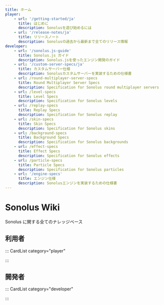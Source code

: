 ```yaml
---
title: ホーム
player:
    - url: '/getting-started/ja'
      title: はじめに
      description: Sonolusを遊び始めるには
    - url: '/release-notes/ja'
      title: リリースノート
      description: Sonolusの過去から最新まで全てのリリース情報
developer:
    - url: '/sonolus.js-guide'
      title: Sonolus.js ガイド
      description: Sonolus.jsを使ったエンジン開発のガイド
    - url: '/custom-server-specs/ja'
      title: カスタムサーバー仕様
      description: Sonolusカスタムサーバーを実装するための仕様書
    - url: /round-multiplayer-server-specs
      title: Round Multiplayer Server Specs
      description: Specification for Sonolus round multiplayer servers
    - url: /level-specs
      title: Level Specs
      description: Specification for Sonolus levels
    - url: /replay-specs
      title: Replay Specs
      description: Specification for Sonolus replay
    - url: /skin-specs
      title: Skin Specs
      description: Specification for Sonolus skins
    - url: /background-specs
      title: Background Specs
      description: Specification for Sonolus backgrounds
    - url: /effect-specs
      title: Effect Specs
      description: Specification for Sonolus effects
    - url: /particle-specs
      title: Particle Specs
      description: Specification for Sonolus particles
    - url: '/engine-specs'
      title: エンジン仕様
      description: Sonolusエンジンを実装するための仕様書
---
```


# Sonolus Wiki

Sonolus に関する全てのナレッジベース

## 利用者

::: CardList category="player"

:::

## 開発者

::: CardList category="developer"

:::

